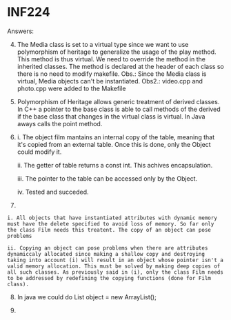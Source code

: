 # INF224

Answers:

4. The Media class is set to a virtual type since we want to use polymorphism of heritage to generalize the usage of the play method. This method is thus virtual. We need to override the method in the inherited classes.
The method is declared at the header of each class so there is no need to modify makefile.
Obs.: Since the Media class is virtual, Media objects can't be instantiated.
Obs2.: video.cpp and photo.cpp were added to the Makefile

5. Polymorphism of Heritage allows generic treatment of derived classes. In C++ a pointer to the base class is able to call methods of the derived if the base class that changes in the virtual class is virtual. In Java aways calls the point method.


6.
    i. The object film mantains an internal copy of the table, meaning that it's copied from an external table. Once this is done, only the Object could modify it.

    ii. The getter of table returns a const int. This achives encapsulation.

    iii. The pointer to the table can be accessed only by the Object.

    iv. Tested and succeded.

7.

    i. All objects that have instantiated attributes with dynamic memory must have the delete specified to avoid loss of memory. So far only the class Film needs this treatent. The copy of an object can pose problems

    ii. Copying an object can pose problems when there are attributes dynamiccaly allocated since making a shallow copy and destroying taking into account (i) will result in an object whose pointer isn't a valid memory allocation. This must be solved by making deep copies of all such classes. As previously said in (i), only the class Film needs to be addressed by redefining the copying functions (done for Film class).

8. In java we could do List<Object> object = new ArrayList<Object>();

9.